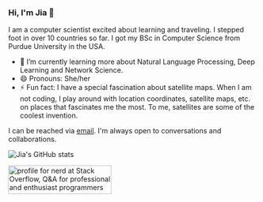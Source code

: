### Hi, I'm Jia 👋

I am a computer scientist excited about learning and traveling. I stepped foot in over 10 countries so far. I got my BSc in Computer Science from Purdue University in the USA. 

- 🌱 I’m currently learning more about Natural Language Processing, Deep Learning and Network Science. 
- 😄 Pronouns: She/her
- ⚡ Fun fact: I have a special fascination about satellite maps. When I am not coding, I play around with location coordinates, satellite maps, etc. on places that fascinates me the most. To me, satellites are some of the coolest invention. 

I can be reached via [email](jcheoh@purdue.edu). I'm always open to conversations and collaborations. 

![Jia's GitHub stats](https://github-readme-stats.vercel.app/api?username=jialincheoh&show_icons=true&theme=radical)

<a href="https://stackoverflow.com/users/18313588/nerd"><img src="https://stackoverflow.com/users/flair/18313588.png?theme=dark" width="208" height="58" alt="profile for nerd at Stack Overflow, Q&amp;A for professional and enthusiast programmers" title="profile for nerd at Stack Overflow, Q&amp;A for professional and enthusiast programmers"></a>
